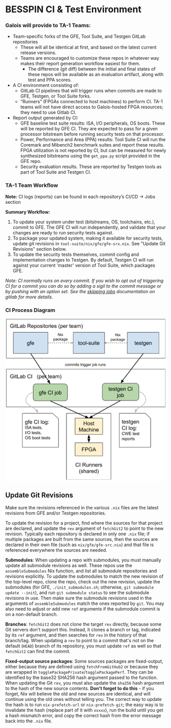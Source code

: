 # BESSPIN CI & Test Environment

### Galois will provide to TA-1 Teams:
- Team-specific forks of the GFE, Tool Suite, and Testgen GitLab repositories
  - These will all be identical at first, and based on the latest current release versions.
  - Teams are encouraged to customize these repos in whatever way makes their report generation workflow easiest for them.
	- The difference (git diff) between the initial and final states of these repos will be available as an evaluation artifact, along with test and PPA scores.
- A CI environment consisting of:
	- GitLab CI pipelines that will trigger runs when commits are made to GFE, Testgen, or Tool Suite forks.
	- “Runners” (FPGAs connected to host machines) to perform CI. TA-1 teams will not have direct access to Galois-hosted FPGA resources; they need to use Gitlab CI.
- Report output generated by CI:
	- GFE baseline test suite results: ISA, I/O peripherals, OS boots. These will be reported by GFE CI. They are expected to pass for a given processor bitstream before running security tests on that processor.
	- Power, Performance and Area (PPA) results: Tool Suite CI will run the Coremark and Mibench2 benchmark suites and report these results. FPGA utilization is not reported by CI, but can be measured for newly synthesized bitstreams using the `get_ppa.py` script provided in the GFE repo.
	- Security evaluation results. These are reported by Testgen tools as part of Tool Suite and Testgen CI.

### TA-1 Team Workflow
**Note:** CI logs (reports) can be found in each repository’s CI/CD -> Jobs section

**Summary Workflow:**

1.   To update your system under test (bitstreams, OS, toolchains, etc.), commit to GFE. The GFE CI will run independently, and validate that your changes are ready to run security tests against.
2.   To package your updated system, making it available for security tests, update git revisions in `tool-suite/nix/gfe/gfe-srx.nix`. See "Update Git Revisions" section below.
3.   To update the security tests themselves, commit config and implementation changes to Testgen. By default, Testgen CI will run against your current 'master' version of Tool Suite, which packages GFE.


*Note: CI normally runs on every commit. If you wish to opt out of triggering CI for a commit you can do so by adding a sigil to the commit message or by pushing with an option set. See the [skipping jobs](https://docs.gitlab.com/ee/ci/yaml/#skipping-jobs) documentation on gitlab for more details.*

### CI Process Diagram
![fig:ciDiagram](doc/doc-images/ci-diagram.png "CI Diagram")


## Update Git Revisions

Make sure the revisions referenced in the various `.nix` files are the latest
revisions from GFE and/or Testgen repositories.

To update the revision for a project, find where the sources for that project
are declared, and update the `rev` argument of `fetchGit2` to point to the new
revision.  Typically each repository is declared in only one `.nix` file; if
multiple packages are built from the same sources, then the sources are
declared in their own file (such as `nix/gfe/gfe-src.nix`) and that file is
referenced everywhere the sources are needed.

**Submodules**: When updating a repo with submodules, you must manually update
all submodule revisions as well.  These repos use the `assembleSubmodules` Nix
function, and list all submodule repositories and revisions explicitly.  To
update the submodules to match the new revision of the top-level repo, clone
the repo, check out the new revision, update the submodules (for GFE,
`./init_submodules.sh`; otherwise, `git submodule update --init`), and run `git
submodule status` to see the submodule revisions in use.  Then make sure the
submodule revisions used in the arguments of `assembleSubmodules` match the
ones reported by `git`.  You may also need to adjust or add new `ref` arguments
if the submodule commit is on a non-default branch.

**Branches**: `fetchGit2` does not clone the target `rev` directly, because
some Git servers don't support this.  Instead, it clones a branch or tag,
indicated by its `ref` argument, and then searches for `rev` in the history of
that branch/tag.  When updating a `rev` to point to a commit that's not on the
default (`HEAD`) branch of its repository, you must update `ref` as well so
that `fetchGit2` can find the commit.

**Fixed-output source packages**: Some sources packages are fixed-output,
either because they are defined using `fetchFromGitHub2` or because they are
wrapped in `togglePackagePrivate`/`togglePackagePerf`.  They can be identified
by the base32 SHA256 hash argument passed to the function.  When updating the
Git `rev`, you must also update the `sha256` hash argument to the hash of the
new source contents.  **Don't forget to do this** - if you forget, Nix will
believe the old and new sources are identical, and will continue using the old
ones without telling you.  The correct way to update the hash is to run
`nix-prefetch-url` or `nix-prefetch-git`; the easy way is to invalidate the
hash (replace part of it with `xxxxx`), run the build until you get a hash
mismatch error, and copy the correct hash from the error message back into the
`.nix` file.
